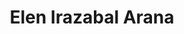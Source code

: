 ---
title: Elen Irazabal Arana
summary: "PhD candidate in Law and Economics at Universidad de las Hespérides. Specialist in Artificial Intelligence law, economics, governance, and philosophy of law"
image:
  filename: images/foto_elen_01.jpg
  alt: "Elen Irazabal Arana"
type: landing

sections:
  - block: hero
    content:
      title: Elen Irazabal Arana
      image:
        filename: foto_elen_01.JPG
      cta:
        label: '**Learn More**'
        url: '#about'
      cta_alt:
        label: View CV
        url: files/cv_elen_irazabal.pdf
      cta_note:
        label: ''
      text: |-
        **Isaac Asimov Fellow**
        
        **PhD(c) in Law and Economics** - Universidad de las Hespérides
    design:
      background:
        gradient_end: '#1976d2'
        gradient_start: '#004ba0'
        text_color_light: true
  
  - block: markdown
    id: about
    content:
      title: Biography
      text: |-
        Elen Irazabal Arana is an Isaac Asimov Fellow and PhD candidate in Law and Economics at Universidad de las Hespérides. She specializes in Artificial Intelligence law, economics, governance, and philosophy of law. 
        
        She is the author of "La Inteligencia Artificial explicada para abogados" (Artificial Intelligence Explained for Lawyers) published by Aranzadi La Ley, and runs the newsletter AdvocatusAI focused on AI and law.

        ### Interests
        - AI
        - Law and Economics  
        - Governance
        - Philosophy of Law

  - block: experience
    id: education
    content:
      title: Education
      date_format: Jan 2006
      items:
        - title: PhD(c) in Law and Economics
          company: Universidad de las Hespérides
          company_url: ''
          company_logo: 
          location: ''
          date_start: '2025-09-01'
          date_end: ''
          description: 'PhD candidate in Law and Economics'
          
        - title: "Master's degree in Economics"
          company: Universidad de las Hespérides
          company_url: ''
          company_logo: 
          location: ''
          date_start: '2024-09-01'
          date_end: '2025-06-01'
          description: "Master's degree in Economics"
          
        - title: Big Data Program
          company: University of Deusto
          company_url: ''
          company_logo: 
          location: ''
          date_start: '2017-09-01'
          date_end: '2018-06-01'
          description: 'Engineering Program in Big Data Technologies'
          
        - title: "Master's degree in International Relations"
          company: IE Business School
          company_url: ''
          company_logo: 
          location: ''
          date_start: '2013-09-01'
          date_end: '2014-06-01'
          description: 'Masters degree in International Relations'

        - title: Law Degree
          company: University of Deusto
          company_url: ''
          company_logo: 
          location: ''
          date_start: '2008-09-01'
          date_end: '2013-06-01'
          description: 'Bachelors degree in Law'
    design:
      columns: '2'

  - block: experience
    id: experience
    content:
      title: Professional Experience
      date_format: Jan 2006
      items:
        - title: Freelancer
          company: AdvocatusAI
          company_url: ''
          company_logo: 
          location: ''
          date_start: '2020-01-01'
          date_end: ''
          description: 'Curriculum development for law firms and lawyers regarding Artificial Intelligence and programming. Artificial Intelligence project consultancy for law firms.'

    design:
      columns: '2'

  - block: experience
    id: teaching
    content:
      title: Teaching
      date_format: Jan 2006
      items:
        - title: Ethics of Artificial Intelligence
          company: UC3M - Master in Computational Social Sciences
          company_url: ''
          company_logo: 
          location: 'Madrid, Spain'
          date_start: '2024-09-01'
          date_end: ''
          description: 'Teaching Ethics of Artificial Intelligence in the Masters program'
          
        - title: AI Regulation
          company: Instituto de Inteligencia Artificial (IIA) - Master in AI
          company_url: ''
          company_logo: 
          location: 'Madrid, Spain'
          date_start: '2024-09-01'
          date_end: ''
          description: 'Teaching AI Regulation in the Masters in Artificial Intelligence program'
    design:
      columns: '2'

  - block: markdown
    id: awards
    content:
      title: Awards
      text: |-
        **Best team and entrepreneurial idea in Google startup weekend 2018**

  - block: markdown
    id: publications
    content:
      title: Publications
      text: |-
        ### Books
        
        **La Inteligencia Artificial explicada para abogados** (Artificial Intelligence Explained for Lawyers)  
        *Aranzadi La Ley* | [Amazon Link](https://www.amazon.es/Inteligencia-Artificial-explicada-para-abogados/dp/8410292254)
        
        Comprehensive guide explaining Artificial Intelligence for legal professionals. Two editions published.

  - block: markdown
    id: conferences-interviews
    content:
      title: Conferences and Interviews
      text: |-
        ### Media Interviews
        
        **Interview on AI and Legal Reasoning – EITB (Basque Public Broadcaster)**  
        Discussed the potential risks of substituting human legal reasoning with AI systems.  
        [Watch Interview](https://orain.eus/es/ikusmiran/tecnologia/2023/06/21/video-expertos-aseguran-que-inteligencia-artificial-afectara-a-ocho-de-cada-diez-puestos-de-trabajo-en-mundo/)
        
        **Interview – Elen Irazabal on Law + AI (Software 2.0)**  
        A conversation on the intersection of legal practice and artificial intelligence, exploring how programming and AI intersect with legal reasoning and the law.  
        [Watch Interview](https://www.youtube.com/watch?v=5a6TEOIOdoM)
        
        **Interview – "Is Web3 Advancing or Fading? Experts See a Future" – El Confidencial**  
        Featured in El Confidencial (September 21, 2024), discussing recent shifts in generative AI models, particularly highlighting that "a paradigm shift has occurred in recent weeks because OpenAI's new model seems to take more time to reflect and reason when delivering its responses." Part of a broader discussion on digital assets, blockchain decentralization, and DAO evolution.  
        [Read Article](https://www.elconfidencial.com/empresas/2024-09-21/activos-digitales-blockchain-dao-descentralizacion-bra_3965735/)
        
        **Interview – Confilegal**  
        Interviewed on the impact of artificial intelligence in the legal profession, highlighting the risks of misunderstanding AI tools and stressing that, once lawyers discover their potential, "there is no turning back." (Confilegal, December 2024)  
        [Read Interview](https://confilegal.com/20241208-elena-irazabal-abogada-y-profesora-de-ia-cuando-los-abogados-descubren-lo-que-puede-hacer-no-hay-vuelta-atras/)
        
        ### Conference Speaking
        
        **Legal Management Forum 2023 – "Future Tech, Human Touch"**  
        Organized by Fundación Aranzadi LA LEY & think tank Inkietos. Spoke on the panel "Implications of Generative AI for Law Firms and In-House Legal Teams", alongside Asier Crespo (Microsoft) and Idoya Fernández (Cuatrecasas), discussing how combining generative AI with structured internal knowledge systems can deliver a competitive advantage, emphasizing that "a generative AI is like a junior, it needs the firm's library to work," and that the real value stems from the quality of the underlying data.  
        [View Program](https://legalmanagementforum.es/pdf/programa-2023.pdf)
        
        **Tarugo22 – "Should a Lawyer Learn to Code?" – Speaker**  
        Explored how the tech industry has long overlooked the broader legal domain beyond mere document management, emphasizing how technology can better connect the justice system with citizens and empower legal professionals to increase their effectiveness.  
        [Read More](https://www.trgcon.com/blog/elen-irazabal-en-la-tarugo22-debe-un-abogado-aprender-a-programar/)
        
        ### Educational Content
        
        **Webinar – "PLN: The Uniqueness of Legal Texts" – Deusto Big Data Series**  
        Offered as part of the Deusto Big Data webinar series during the COVID‑19 pandemic, exploring the current state of open data in the legal sector and examining the unique challenges involved in analyzing legal texts. This presentation delved into how legal language and structure pose distinct difficulties for natural language processing techniques.  
        [Watch Webinar](https://www.youtube.com/watch?v=c6KD-D8WUtw)
        
        **Workshop – "Introduction to Programming with Python for Lawyers"**  
        Delivered a workshop for legal professionals on how programming illustrates the logic of machines, highlighting why technology lawyers should understand computational logic, even without becoming coders themselves.  
        [Watch Workshop](https://www.youtube.com/watch?v=sYdSAJlU-RE)

  - block: markdown
    id: working-papers
    content:
      title: Working Papers
      text: |-
        **The Impossibility of Ethical Calculation: Centralised AI Governance and the Suppression of Moral Discovery**
        
        The paper analyzes the ethical governance of AI through the Mises–Hayek critique of centralized planning, introducing the notion of an “impossibility of ethical calculation.” It argues that the AI Act and the GDPR impose a preventive, compliance-based model that blocks the decentralized discovery of ethical preferences and limits the adaptive capacity of information flows. The conclusion is that such centralization reduces moral autonomy and fosters regulatory capture.

  - block: markdown
    id: seminars
    content:
      title: Seminars
      text: |-
        **Seminar on Elinor Ostrom's Economic Thought**
        
        October 25-27, 2024 | Universidad Católica de Ávila
        
        Participated in an intensive seminar examining the economic theories and contributions of Nobel laureate Elinor Ostrom, focusing on commons governance and institutional analysis.

  - block: markdown
    id: popular-writing
    content:
      title: Selected Popular Writing
      text: |-
        **Blog Posts & Articles**
        
        - [Free Resources to Learn Programming and Artificial Intelligence](https://www.abogacia.es/publicaciones/blogs/blog-de-innovacion-legal/recursos-gratuitos-para-aprender-programacion-e-inteligencia-artificial/) - Spanish Bar Association (CGAE), January 2020
        
        - [Artificial Intelligence is Now Inevitable for the Legal Profession](https://www.abogacia.es/publicaciones/blogs/blog-de-innovacion-legal/la-inteligencia-artificial-ya-es-inevitable-para-la-profesion-juridica/) - Spanish Bar Association (CGAE), July 2019
        
        - [I'm Tired of Being a Lawyer, Should I Switch to Technology?](https://www.abogacia.es/publicaciones/blogs/blog-de-innovacion-legal/estoy-harta-de-ser-abogada-me-dedico-a-tecnologia/) - Spanish Bar Association (CGAE), December 2020

  - block: markdown
    id: newsletter
    content:
      title: Newsletter
      text: |-
        **AdvocatusAI**
        
        Subscribe to my newsletter for insights on AI, law, economics, and governance. Regular updates on the intersection of technology and legal practice.
        
        [Subscribe to Newsletter](https://advocatusai.substack.com/)
    design:
      columns: '1'

  - block: contact
    id: contact
    content:
      title: Contact
      subtitle:
      text: 
      email: elen@advocatusai.com
      phone: 
      appointment_url: ''
      address:
        street: 
        region: Madrid
        postcode: ''
        country: Spain
        country_code: ES
      directions: 
      contact_links: []
      autolink: true
      form:
        provider: netlify
        formspree:
          id:
        netlify:
          captcha: false
    design:
      columns: '2'
---